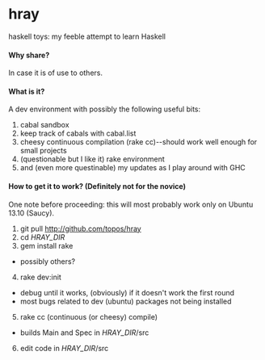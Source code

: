 hray
====

haskell toys: my feeble attempt to learn Haskell

#### Why share? 

In case it is of use to others.

#### What is it? 

A dev environment with possibly the following useful bits:

1. cabal sandbox
2. keep track of cabals with cabal.list
3. cheesy continuous compilation (rake cc)--should work well enough for small projects
4. (questionable but I like it) rake environment
5. and (even more questinable) my updates as I play around with GHC

#### How to get it to work? (Definitely not for the novice)

One note before proceeding: this will most probably work only on Ubuntu 13.10 (Saucy).

1. git pull http://github.com/topos/hray
2. cd *HRAY_DIR*
3. gem install rake
  - possibly others?
4. rake dev:init
  - debug until it works, (obviously) if it doesn't work the first round
  - most bugs related to dev (ubuntu) packages not being installed
5. rake cc (continuous (or cheesy) compile)
  - builds Main and Spec in *HRAY_DIR*/src
6. edit code in *HRAY_DIR*/src 

